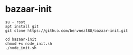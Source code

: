 # bazaar-init

    su - root
    apt install git
    git clone https://github.com/benvneal88/bazaar-init.git

    cd bazaar-init
    chmod +x node_init.sh
    ./node_init.sh